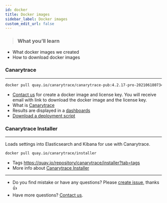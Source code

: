 ```yaml
---
id: docker
title: Docker images
sidebar_label: Docker images
custom_edit_url: false
---
```


> ### What you’ll learn
- What docker images we created
- How to download docker images

### Canarytrace

---

```bash
docker pull quay.io/canarytrace/canarytrace-pub:4.2.17-pro-20210618073421-28
```

- [Contact us](/docs/support/contactus) for create a docker image and license key. You will receive email with  link to download the docker image and the license key.
- What is [Canarytrace](http://localhost:3000/docs/why/edition)
- Results are displayed in a [dashboards](/docs/features/dashboards)
- [Download a deployment script](/docs/guides/kubernetes#how-to-get-a-deployment-scripts)


### Canarytrace Installer
---

Loads settings into Elasticsearch and Kibana for use with Canarytrace.

```bash
docker pull quay.io/canarytrace/installer
```
- Tags https://quay.io/repository/canarytrace/installer?tab=tags
- More info about [Canarytrace Installer](/docs/features/installer)


---

- Do you find mistake or have any questions? Please [create issue](https://github.com/canarytrace/documentation/issues/new/choose), thanks 👍
- Have more questions? [Contact us](/docs/support/contactus).